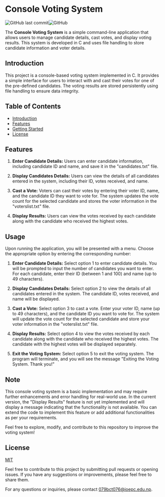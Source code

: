 # Console Voting System

![GitHub last commit](https://img.shields.io/github/last-commit/dev-sandip/C-Project)![GitHub](https://img.shields.io/github/license/dev-sandip/C-Project)

The **Console Voting System** is a simple command-line application that allows users to manage candidate details, cast votes, and display voting results. This system is developed in C and uses file handling to store candidate information and voter details.

## Introduction

This project is a console-based voting system implemented in C. It provides a simple interface for users to interact with and cast their votes for one of the pre-defined candidates. The voting results are stored persistently using file handling to ensure data integrity.

## Table of Contents

- [Introduction](#introduction)
- [Features](#features)
- [Getting Started](#getting-started)
- [License](#license)

## Features

1. **Enter Candidate Details:** Users can enter candidate information, including candidate ID and name, and save it in the "candidates.txt" file.

2. **Display Candidates Details:** Users can view the details of all candidates entered in the system, including their ID, votes received, and name.

3. **Cast a Vote:** Voters can cast their votes by entering their voter ID, name, and the candidate ID they want to vote for. The system updates the vote count for the selected candidate and stores the voter information in the "voterslist.txt" file.

4. **Display Results:** Users can view the votes received by each candidate along with the candidate who received the highest votes.

## Usage

Upon running the application, you will be presented with a menu. Choose the appropriate option by entering the corresponding number:

1. **Enter Candidate Details:** Select option 1 to enter candidate details. You will be prompted to input the number of candidates you want to enter. For each candidate, enter their ID (between 1 and 100) and name (up to 49 characters).

2. **Display Candidates Details:** Select option 2 to view the details of all candidates entered in the system. The candidate ID, votes received, and name will be displayed.

3. **Cast a Vote:** Select option 3 to cast a vote. Enter your voter ID, name (up to 49 characters), and the candidate ID you want to vote for. The system will update the vote count for the selected candidate and store your voter information in the "voterslist.txt" file.

4. **Display Results:** Select option 4 to view the votes received by each candidate along with the candidate who received the highest votes. The candidate with the highest votes will be displayed separately.

5. **Exit the Voting System:** Select option 5 to exit the voting system. The program will terminate, and you will see the message "Exiting the Voting System. Thank you!"

## Note

This console voting system is a basic implementation and may require further enhancements and error handling for real-world use. In the current version, the "Display Results" feature is not yet implemented and will display a message indicating that the functionality is not available. You can extend the code to implement this feature or add additional functionalities as per your requirements.

Feel free to explore, modify, and contribute to this repository to improve the voting system!

## License

[MIT](https://choosealicense.com/licenses/mit/)

Feel free to contribute to this project by submitting pull requests or opening issues. If you have any suggestions or improvements, please feel free to share them.

For any questions or inquiries, please contact [079bct076@ioepc.edu.np](mailto:079bct076@ioepc.edus.np).
